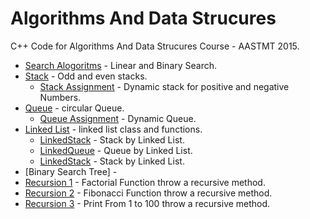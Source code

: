# Algorithms And Data Strucures 

C++ Code for Algorithms And Data Strucures Course - AASTMT 2015.


* [Search Alogoritms] - Linear and Binary Search.
* [Stack] - Odd and even stacks.
   * [Stack Assignment] - Dynamic stack for positive and negative Numbers.
* [Queue] - circular Queue.
   * [Queue Assignment] - Dynamic Queue.
* [Linked List] - linked list class and functions.
   * [LinkedStack] - Stack by Linked List.
   * [LinkedQueue] - Queue by Linked List.
   * [LinkedStack] - Stack by Linked List.
* [Binary Search Tree] - 
*  [Recursion 1] - Factorial Function throw a recursive method.
*  [Recursion 2] - Fibonacci Function throw a recursive method.
*  [Recursion 3] - Print From 1 to 100 throw a recursive method.


[//]: # (These are reference links used in the body of this note and get stripped out when the markdown processor does it's job. There is no need to format nicely because it shouldn't be seen. Thanks SO - http://stackoverflow.com/questions/4823468/store-comments-in-markdown-syntax)


   
   [Search Alogoritms]: <https://github.com/mhmdsbrkt/Algorithms-DataStructure/blob/master/01-Search.cpp>
   [Stack]: <https://github.com/mhmdsbrkt/Algorithms-DataStructure/blob/master/02-Odd%20%26%20Even%20Stack.cpp>
   [Stack Assignment]: <https://github.com/mhmdsbrkt/Algorithms-DataStructure/blob/master/02-Odd%20%26%20Even%20Stack.cpp>
   [Queue]: <https://github.com/mhmdsbrkt/Algorithms-DataStructure/blob/master/03-Queue.cpp>
   [Queue Assignment]: <https://github.com/mhmdsbrkt/Algorithms-DataStructure/blob/master/03-Queue%20Assignment.cpp>
   [Linked List]: <https://github.com/mhmdsbrkt/Algorithms-DataStructure/blob/master/04-LinkedList.cpp>
   [LinkedStack]: <https://github.com/mhmdsbrkt/Algorithms-DataStructure/blob/master/04-LinkedStack.cpp>
   [LinkedQueue]: <https://github.com/mhmdsbrkt/Algorithms-DataStructure/blob/master/05-LinkedQueue.cpp>
   [Recursion 1]: <https://github.com/mhmdsbrkt/Algorithms-DataStructure/blob/master/05-Factorial.cpp>
   [Recursion 2]: <https://github.com/mhmdsbrkt/Algorithms-DataStructure/blob/master/05-fibonacci.cpp>
   [Recursion 3]: <https://github.com/mhmdsbrkt/Algorithms-DataStructure/blob/master/05-Print1to100.cpp>



   
   
